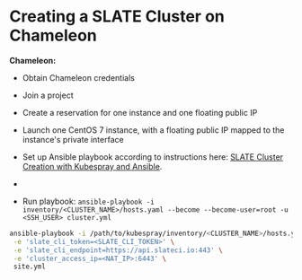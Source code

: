 # Creating a SLATE Cluster on Chameleon


**Chameleon:**

* Obtain Chameleon credentials
* Join a project
* Create a reservation for one instance and one floating public IP
* Launch one CentOS 7 instance, with a floating public IP mapped to the instance's private interface

* Set up Ansible playbook according to instructions here: [SLATE Cluster Creation with Kubespray and Ansible](https://slateci.io/docs/cluster/automated/introduction.html). 
* 

* Run playbook: `ansible-playbook -i inventory/<CLUSTER_NAME>/hosts.yaml --become --become-user=root -u <SSH_USER> cluster.yml`

```bash
ansible-playbook -i /path/to/kubespray/inventory/<CLUSTER_NAME>/hosts.yaml -u <SSH_USER> --become --become-user=root \
 -e 'slate_cli_token=<SLATE_CLI_TOKEN>' \
 -e 'slate_cli_endpoint=https://api.slateci.io:443' \
 -e 'cluster_access_ip=<NAT_IP>:6443' \
 site.yml
```

